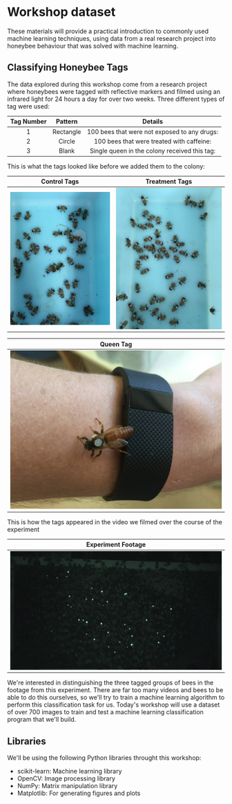 # Workshop dataset

These materials will provide a practical introduction to commonly used machine learning techniques, using data from a real research project into honeybee behaviour that was solved with machine learning.

## Classifying Honeybee Tags

The data explored during this workshop come from a research project where honeybees were tagged with reflective markers and filmed using an infrared light for 24 hours a day for over two weeks. Three different types of tag were used:

Tag Number             |  Pattern   | Details
:-------------------------:|:-------------------------: | :-------------------------:
1  |  Rectangle | 100 bees that were not exposed to any drugs:
2  |  Circle    | 100 bees that were treated with caffeine:
3  | Blank      | Single queen in the colony received this tag:

This is what the tags looked like before we added them to the colony:

Control Tags             |  Treatment Tags
:-------------------------:|:-------------------------:
![control tags](images/tag1.jpg)  |  ![Treatment Tags](images/tag2.jpg)

Queen Tag             |
:-------------------------:|
![](images/queen.jpg)  |

This is how the tags appeared in the video we filmed over the course of the experiment

Experiment Footage             |
:-------------------------:|
![](images/beehive.png)  |

We're interested in distinguishing the three tagged groups of bees in the footage from this experiment. There are far too many videos and bees to be able to do this ourselves, so we'll try to train a machine learning algorithm to perform this classification task for us. Today's workshop will use a dataset of over 700 images to train and test a machine learning classification program that we'll build.

## Libraries

We'll be using the following Python libraries throught this workshop:

* scikit-learn: Machine learning library
* OpenCV: Image processing library
* NumPy: Matrix manipulation library
* Matplotlib: For generating figures and plots
